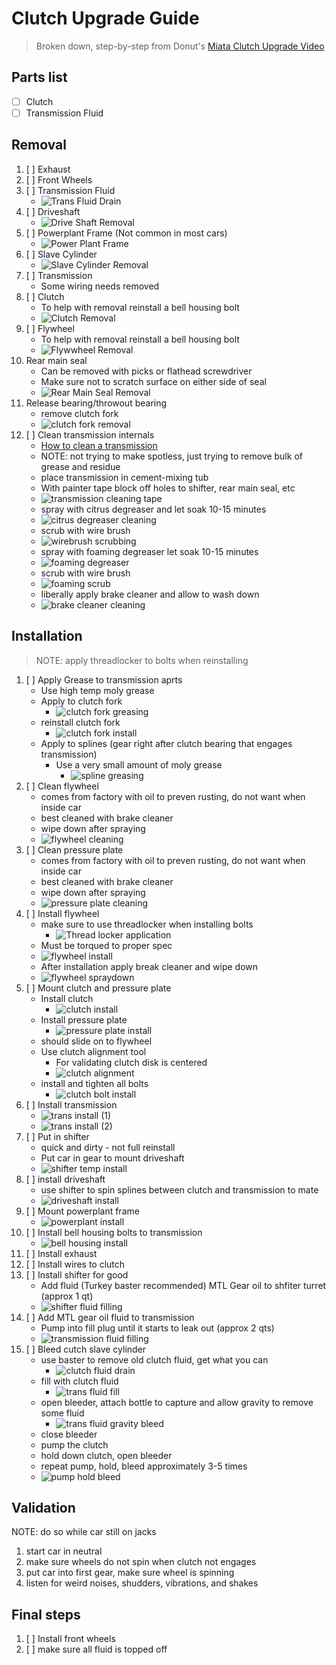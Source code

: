 # Clutch Upgrade Guide
> Broken down, step-by-step from Donut's [Miata Clutch Upgrade Video](https://www.youtube.com/watch?v=Jnfkdm_wGAs)

## Parts list
- [ ] Clutch
- [ ] Transmission Fluid

## Removal
1. [ ] Exhaust
2. [ ] Front Wheels
3. [ ] Transmission Fluid
    - ![Trans Fluid Drain](./transFluidDrain.JPG)
4. [ ] Driveshaft
    - ![Drive Shaft Removal](./driveShaftRemoval.JPG)
5. [ ] Powerplant Frame (Not common in most cars)
    - ![Power Plant Frame](./powerPlantFrame.JPG)
6. [ ] Slave Cylinder
    - ![Slave Cylinder Removal](./slaveCylinderRemoval.JPG)
7. [ ] Transmission
    - Some wiring needs removed
8. [ ] Clutch
    - To help with removal reinstall a bell housing bolt
    - ![Clutch Removal](./clutchRemoval.JPG)
9. [ ] Flywheel
    - To help with removal reinstall a bell housing bolt
    - ![Flywwheel Removal](./flywheelRemoval.JPG)
10. Rear main seal
    - Can be removed with picks or flathead screwdriver
    - Make sure not to scratch surface on either side of seal
    - ![Rear Main Seal Removal](./rearMainSealRemoval.JPG)
11. Release bearing/throwout bearing
    - remove clutch fork
    - ![clutch fork removal](./clutchForkRemoval.JPG)
12. [ ] Clean transmission internals
    - [How to clean a transmission](https://www.youtube.com/watch?v=cxsCgmHJtQI)
    - NOTE: not trying to make spotless, just trying to remove bulk of grease and residue
    - place transmission in cement-mixing tub
    - With painter tape block off holes to shifter, rear main seal, etc
    - ![transmission cleaning tape](./transCleaningTape.JPG)
    - spray with citrus degreaser and let soak 10-15 minutes
    - ![citrus degreaser cleaning](./citrusDegreaserCleaning.JPG)
    - scrub with wire brush
    - ![wirebrush scrubbing](./wirebrushScrub.JPG)
    - spray with foaming degreaser let soak 10-15 minutes
    - ![foaming degreaser](./foamingDegreaser.JPG)
    - scrub with wire brush
    - ![foaming scrub](./foamScrub.JPG)
    - liberally apply brake cleaner and allow to wash down
    - ![brake cleaner cleaning](./brakeCleanerTrans.JPG)

## Installation
> NOTE: apply threadlocker to bolts when reinstalling
1. [ ] Apply Grease to transmission aprts
    - Use high temp moly grease
    - Apply to clutch fork
        - ![clutch fork greasing](./clutchForkMolyGrease.JPG)
    - reinstall clutch fork
        - ![clutch fork install](./clutchForkInstall.JPG)
    - Apply to splines (gear right after clutch bearing that engages transmission)
        - Use a very small amount of moly grease
            - ![spline greasing](./splineGreasing.JPG)
2. [ ] Clean flywheel
    - comes from factory with oil to preven rusting, do not want when inside car
    - best cleaned with brake cleaner
    - wipe down after spraying
    - ![flywheel cleaning](./flywheelCleaning.JPG)
3. [ ] Clean pressure plate
    - comes from factory with oil to preven rusting, do not want when inside car
    - best cleaned with brake cleaner
    - wipe down after spraying
    - ![pressure plate cleaning](./pressurePlateCleaning.JPG)
4. [ ] Install flywheel
    - make sure to use threadlocker when installing bolts
        - ![Thread locker application](./threadLockerApplication.JPG)
    - Must be torqued to proper spec
    - ![flywheel install](./flywheelInstall.JPG)
    - After installation apply break cleaner and wipe down
    - ![flywheel spraydown](./flywheelSpraydown.JPG)
5. [ ] Mount clutch and pressure plate
    - Install clutch
        - ![clutch install](./clutchInstall.JPG)
    - Install pressure plate
        - ![pressure plate install](./pressurePlateInstall.JPG)
    - should slide on to flywheel
    - Use clutch alignment tool
        - For validating clutch disk is centered
        - ![clutch alignment](./clutchAlignment.JPG)
    - install and tighten all bolts
        - ![clutch bolt install](./clutchBoltInstall.JPG)
6. [ ] Install transmission
    - ![trans install (1)](./transInstall1.JPG)
    - ![trans install (2)](./transInstall2.JPG)
7. [ ] Put in shifter
    - quick and dirty - not full reinstall
    - Put car in gear to mount driveshaft
    - ![shifter temp install](./shifterTempInstall.JPG)
8. [ ] install driveshaft
    - use shifter to spin splines between clutch and transmission to mate
    - ![driveshaft install](./driveShaftInstall.JPG)
9. [ ] Mount powerplant frame
    - ![powerplant install](./powerPlantInstall.JPG)
10. [ ] Install bell housing bolts to transmission
    - ![bell housing install](./bellHousingBoltInstall.JPG)
11. [ ] Install exhaust
12. [ ] Install wires to clutch
13. [ ] Install shifter for good
    - Add fluid (Turkey baster recommended) MTL Gear oil to shfiter turret  (approx 1 qt)
    - ![shifter fluid filling](./shifterFluidFill.JPG)
14. [ ] Add MTL gear oil fluid to transmission
    - Pump into fill plug until it starts to leak out (approx 2 qts)
    - ![transmission fluid filling](./transFluidFill.JPG)
15. [ ] Bleed cutch slave cylinder
    - use baster to remove old clutch fluid, get what you can
        - ![clutch fluid drain](./clutchFluidRemoval.JPG)
    - fill with clutch fluid
        - ![trans fluid fill](./transFluidFill2.JPG)
    - open bleeder, attach bottle to capture and allow gravity to remove some fluid
        - ![trans fluid gravity bleed](./transFluidGravityBleed.JPG)
    - close bleeder
    - pump the clutch
    - hold down clutch, open bleeder
    - repeat pump, hold, bleed approximately 3-5 times
    - ![pump hold bleed](./transPumpHoldBleed.JPG)

## Validation
NOTE: do so while car still on jacks
1. start car in neutral
2. make sure wheels do not spin when clutch not engages
3. put car into first gear, make sure wheel is spinning
4. listen for weird noises, shudders, vibrations, and shakes

## Final steps
1. [ ] Install front wheels
2. [ ] make sure all fluid is topped off